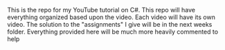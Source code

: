 This is the repo for my YouTube tutorial on C#. This repo will have everything organized based upon the video. Each video will have its own video. The solution to the "assignments" I give will be in the next weeks folder. Everything provided here will be much more heavily commented to help
